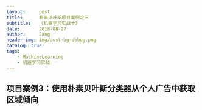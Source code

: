 ```yaml
---
layout:     post
title:      朴素贝叶斯项目案例之三
subtitle:   《机器学习实战十》
date:       2018-08-27
author:     Jang
header-img: img/post-bg-debug.png
catalog: true
tags:
    - MachineLearning
    - 机器学习实战
---
```


## 项目案例3：使用朴素贝叶斯分类器从个人广告中获取区域倾向<br>

